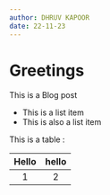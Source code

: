 ```yaml
---
author: DHRUV KAPOOR
date: 22-11-23
---
```


# Greetings

This is a Blog post 

- This is a list item
- This is also a list item

This is a table :

| Hello | hello |
| :---: | :---: |
|   1   |   2   |